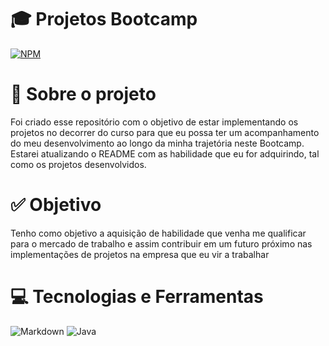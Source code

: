 # 🎓 Projetos Bootcamp 


[![NPM](https://img.shields.io/npm/l/react)](https://github.com/Junior-Hugos/Bootcamp-Santander-Dio-Projetos/blob/main/LICENSE)

# 💼 Sobre o projeto

<p>
  Foi criado esse repositório com o objetivo de estar implementando os projetos no decorrer do curso para que eu possa ter um acompanhamento do meu desenvolvimento ao longo da minha trajetória neste Bootcamp. Estarei atualizando o README com as habilidade que eu for adquirindo, tal como os projetos desenvolvidos.
</p>


# ✅ Objetivo
<p>
  Tenho como objetivo a aquisição de habilidade que venha me qualificar para o mercado de trabalho e assim contribuir em um futuro próximo nas implementações de projetos na empresa que eu vir a trabalhar
</p>

# 💻 Tecnologias e Ferramentas

![Markdown](https://img.shields.io/badge/markdown-000?style=for-the-badge&logo=markdown)
![Java](https://img.shields.io/badge/java-000?style=for-the-badge&logo=openjdk)
